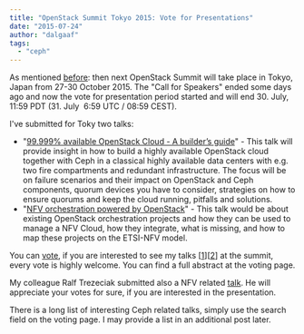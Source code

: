```yaml
---
title: "OpenStack Summit Tokyo 2015: Vote for Presentations"
date: "2015-07-24"
author: "dalgaaf"
tags: 
  - "ceph"
---
```


As mentioned [before](http://blog.bisect.de/2015/07/openstack-summit-tokyo-call-for-speakers.html): then next OpenStack Summit will take place in Tokyo, Japan from 27-30 October 2015. The "Call for Speakers" ended some days ago and now the vote for presentation period started and will end 30. July, 11:59 PDT (31. July  6:59 UTC / 08:59 CEST). 

  

I've submitted for Toky two talks:

  

- "[99.999% available OpenStack Cloud - A builder’s guide](https://www.openstack.org/summit/tokyo-2015/vote-for-speakers/presentation/4567)" - This talk will provide insight in how to build a highly available OpenStack cloud together with Ceph in a classical highly available data centers with e.g. two fire compartments and redundant infrastructure. The focus will be on failure scenarios and their impact on OpenStack and Ceph components, quorum devices you have to consider, strategies on how to ensure quorums and keep the cloud running, pitfalls and solutions.
- "[NFV orchestration powered by OpenStack](https://www.openstack.org/summit/tokyo-2015/vote-for-speakers/presentation/5744)" - This talk would be about existing OpenStack orchestration projects and how they can be used to manage a NFV Cloud, how they integrate, what is missing, and how to map these projects on the ETSI-NFV model.

You can [vote](https://www.openstack.org/summit/tokyo-2015/vote-for-speakers/), if you are interested to see my talks \[[1](https://www.openstack.org/summit/tokyo-2015/vote-for-speakers/presentation/4567)\]\[[2](https://www.openstack.org/summit/tokyo-2015/vote-for-speakers/presentation/5744)\] at the summit, every vote is highly welcome. You can find a full abstract at the voting page.

  

My colleague Ralf Trezeciak submitted also a NFV related [talk](https://www.openstack.org/summit/tokyo-2015/vote-for-speakers/presentation/5950). He will appreciate your votes for sure, if you are interested in the presentation.

  

There is a long list of interesting Ceph related talks, simply use the search field on the voting page. I may provide a list in an additional post later.
